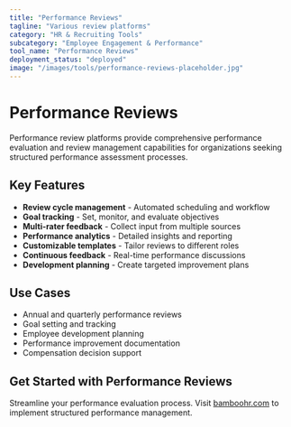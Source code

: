```yaml
---
title: "Performance Reviews"
tagline: "Various review platforms"
category: "HR & Recruiting Tools"
subcategory: "Employee Engagement & Performance"
tool_name: "Performance Reviews"
deployment_status: "deployed"
image: "/images/tools/performance-reviews-placeholder.jpg"
---
```


# Performance Reviews

Performance review platforms provide comprehensive performance evaluation and review management capabilities for organizations seeking structured performance assessment processes.

## Key Features

- **Review cycle management** - Automated scheduling and workflow
- **Goal tracking** - Set, monitor, and evaluate objectives
- **Multi-rater feedback** - Collect input from multiple sources
- **Performance analytics** - Detailed insights and reporting
- **Customizable templates** - Tailor reviews to different roles
- **Continuous feedback** - Real-time performance discussions
- **Development planning** - Create targeted improvement plans

## Use Cases

- Annual and quarterly performance reviews
- Goal setting and tracking
- Employee development planning
- Performance improvement documentation
- Compensation decision support

## Get Started with Performance Reviews

Streamline your performance evaluation process. Visit [bamboohr.com](https://www.bamboohr.com) to implement structured performance management.
